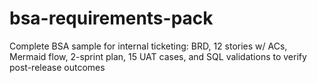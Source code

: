 # bsa-requirements-pack
Complete BSA sample for internal ticketing: BRD, 12 stories w/ ACs, Mermaid flow, 2-sprint plan, 15 UAT cases, and SQL validations to verify post-release outcomes
